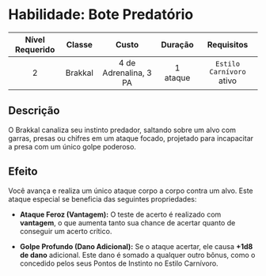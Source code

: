 # Habilidade: Bote Predatório

| Nível Requerido | Classe | Custo | Duração | Requisitos |
| :---: | :---: | :---: | :---: | :---: |
| 2 | Brakkal | 4 de Adrenalina, 3 PA | 1 ataque | `Estilo Carnívoro` ativo |

## Descrição
O Brakkal canaliza seu instinto predador, saltando sobre um alvo com garras, presas ou chifres em um ataque focado, projetado para incapacitar a presa com um único golpe poderoso.

## Efeito
Você avança e realiza um único ataque corpo a corpo contra um alvo. Este ataque especial se beneficia das seguintes propriedades:

* **Ataque Feroz (Vantagem):** O teste de acerto é realizado com **vantagem**, o que aumenta tanto sua chance de acertar quanto de conseguir um acerto crítico.

* **Golpe Profundo (Dano Adicional):** Se o ataque acertar, ele causa **+1d8 de dano** adicional. Este dano é somado a qualquer outro bônus, como o concedido pelos seus Pontos de Instinto no Estilo Carnívoro.